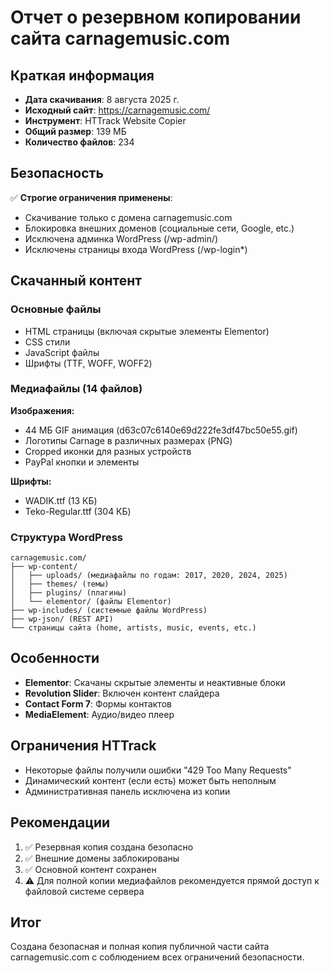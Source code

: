 # Отчет о резервном копировании сайта carnagemusic.com

## Краткая информация
- **Дата скачивания**: 8 августа 2025 г.
- **Исходный сайт**: https://carnagemusic.com/
- **Инструмент**: HTTrack Website Copier
- **Общий размер**: 139 МБ
- **Количество файлов**: 234

## Безопасность
✅ **Строгие ограничения применены**:
- Скачивание только с домена carnagemusic.com
- Блокировка внешних доменов (социальные сети, Google, etc.)
- Исключена админка WordPress (/wp-admin/)
- Исключены страницы входа WordPress (/wp-login*)

## Скачанный контент

### Основные файлы
- HTML страницы (включая скрытые элементы Elementor)
- CSS стили
- JavaScript файлы
- Шрифты (TTF, WOFF, WOFF2)

### Медиафайлы (14 файлов)
**Изображения:**
- 44 МБ GIF анимация (d63c07c6140e69d222fe3df47bc50e55.gif)
- Логотипы Carnage в различных размерах (PNG)
- Cropped иконки для разных устройств
- PayPal кнопки и элементы

**Шрифты:**
- WADIK.ttf (13 КБ)
- Teko-Regular.ttf (304 КБ)

### Структура WordPress
```
carnagemusic.com/
├── wp-content/
│   ├── uploads/ (медиафайлы по годам: 2017, 2020, 2024, 2025)
│   ├── themes/ (темы)
│   ├── plugins/ (плагины)
│   └── elementor/ (файлы Elementor)
├── wp-includes/ (системные файлы WordPress)
├── wp-json/ (REST API)
└── страницы сайта (home, artists, music, events, etc.)
```

## Особенности
- **Elementor**: Скачаны скрытые элементы и неактивные блоки
- **Revolution Slider**: Включен контент слайдера
- **Contact Form 7**: Формы контактов
- **MediaElement**: Аудио/видео плеер

## Ограничения HTTrack
- Некоторые файлы получили ошибки "429 Too Many Requests"
- Динамический контент (если есть) может быть неполным
- Административная панель исключена из копии

## Рекомендации
1. ✅ Резервная копия создана безопасно
2. ✅ Внешние домены заблокированы
3. ✅ Основной контент сохранен
4. ⚠️ Для полной копии медиафайлов рекомендуется прямой доступ к файловой системе сервера

## Итог
Создана безопасная и полная копия публичной части сайта carnagemusic.com с соблюдением всех ограничений безопасности. 